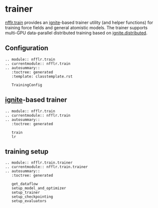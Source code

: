 # trainer

[nfflr.train](#nfflr.train) provides an [ignite](#ignite)-based trainer utility (and helper functions) for training force fields and general atomistic models.
The trainer supports multi-GPU data-parallel distributed training based on [ignite.distributed](#ignite.distributed).

## Configuration

```{eval-rst}
.. module:: nfflr.train
.. currentmodule:: nfflr.train
.. autosummary::
   :toctree: generated
   :template: classtemplate.rst

   TrainingConfig
```

## [ignite](#ignite)-based trainer

```{eval-rst}
.. module:: nfflr.train
.. currentmodule:: nfflr.train
.. autosummary::
   :toctree: generated

   train
   lr
```

## training setup

```{eval-rst}
.. module:: nfflr.train.trainer
.. currentmodule:: nfflr.train.trainer
.. autosummary::
   :toctree: generated

   get_dataflow
   setup_model_and_optimizer
   setup_trainer
   setup_checkpointing
   setup_evaluators
```
